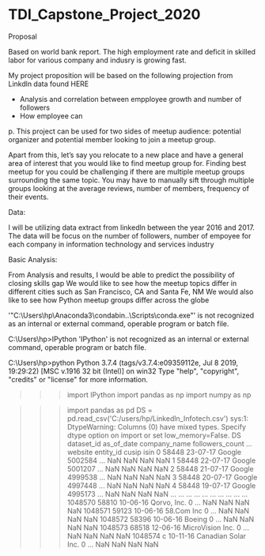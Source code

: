 # TDI_Capstone_Project_2020

Proposal

Based on world bank report. The high employment rate and deficit in skilled labor for various company and indusry is growing fast.

My project proposition will be based on the following projection from Linkdln data found HERE

- Analysis and correlation between empployee growth and number of followers
- How employee can 

 p. This project can be used for two sides of meetup audience: potential organizer and potential member looking to join a meetup group.


Apart from this, let’s say you relocate to a new place and have a general area of interest that you would like to find meetup group for. Finding best meetup for you could be challenging if there are multiple meetup groups surrounding the same topic. You may have to manually sift through multiple groups looking at the average reviews, number of members, frequency of their events.

Data:

I will be utilizing data extract from linkedln between the year 2016 and 2017. The data will be focus on the number of followers, number of empoyee for each company in
information technology and services industry


Basic Analysis:

From Analysis and results, I would be able to predict the possibility of closing skills gap 
We would like to see how the meetup topics differ in different cities such as San Francisco, CA and Santa Fe, NM
We would also like to see how Python meetup groups differ across the globe






'"C:\Users\hp\Anaconda3\condabin\..\Scripts\conda.exe"' is not recognized as an internal or external command,
operable program or batch file.

C:\Users\hp>IPython
'IPython' is not recognized as an internal or external command,
operable program or batch file.

C:\Users\hp>python
Python 3.7.4 (tags/v3.7.4:e09359112e, Jul  8 2019, 19:29:22) [MSC v.1916 32 bit (Intel)] on win32
Type "help", "copyright", "credits" or "license" for more information.
>>> import IPython
>>> import pandas as np
>>> import numpy as np
>>>

>>> import pandas as pd
>>> DS = pd.read_csv('C:/users/hp/Linkedln_Infotech.csv')
sys:1: DtypeWarning: Columns (0) have mixed types. Specify dtype option on import or set low_memory=False.
>>> DS
        dataset_id as_of_date         company_name  followers_count  ...  website entity_id cusip isin
0            58448   23-07-17               Google          5002584  ...      NaN       NaN   NaN  NaN
1            58448   22-07-17               Google          5001207  ...      NaN       NaN   NaN  NaN
2            58448   21-07-17               Google          4999538  ...      NaN       NaN   NaN  NaN
3            58448   20-07-17               Google          4997448  ...      NaN       NaN   NaN  NaN
4            58448   19-07-17               Google          4995173  ...      NaN       NaN   NaN  NaN
...            ...        ...                  ...              ...  ...      ...       ...   ...  ...
1048570      58810   10-06-16          Qorvo, Inc.                0  ...      NaN       NaN   NaN  NaN
1048571      59123   10-06-16           58.Com Inc                0  ...      NaN       NaN   NaN  NaN
1048572      58396   10-06-16               Boeing                0  ...      NaN       NaN   NaN  NaN
1048573      68518   12-06-16     MicroVision Inc.                0  ...      NaN       NaN   NaN  NaN
1048574          c   10-11-16  Canadian Solar Inc.                0  ...      NaN       NaN   NaN  NaN
